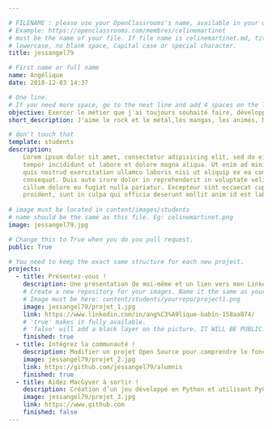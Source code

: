 ```yaml
---

# FILENAME : please use your OpenClassrooms's name, available in your url.
# Example: https://openclassrooms.com/membres/celinemartinet
# must be the name of your file. If file name is celinemartinet.md, title is celinemartinet.
# lowercase, no blank space, Capital case or special character.
title: jessangel79

# First name or full name
name: Angélique
date: 2018-12-03 14:37

# One line.
# If you need more space, go to the next line and add 4 spaces on the left, as in 'description'.
objective: Exercer le métier que j'ai toujours souhaité faire, développeuse.
short_description: J'aime le rock et le métal,les mangas, les animés, Netflix et les jeux vidéo.

# don't touch that
template: students
description:
    Lorem ipsum dolor sit amet, consectetur adipisicing elit, sed do eiusmod
    tempor incididunt ut labore et dolore magna aliqua. Ut enim ad minim veniam,
    quis nostrud exercitation ullamco laboris nisi ut aliquip ex ea commodo
    consequat. Duis aute irure dolor in reprehenderit in voluptate velit esse
    cillum dolore eu fugiat nulla pariatur. Excepteur sint occaecat cupidatat non
    proident, sunt in culpa qui officia deserunt mollit anim id est laborum.
    
# image must be located in content/images/students
# name should be the same as this file. Eg: celinemartinet.png
image: jessangel79.jpg

# Change this to True when you do you pull request.
public: True

# You need to keep the exact same structure for each new project.
projects:
  - title: Présentez-vous !
    description: Une présentation de moi-même et un lien vers mon LinkedIn.
    # Create a new repository for your images. Name it the same as your nickname and profile picture.
    # Image must be here: content/students/yourrepo/project1.png
    image: jessangel79/projet_1.jpg
    link: https://www.linkedin.com/in/ang%C3%A9lique-babin-158aa874/
    # 'true' makes it fully available.
    # 'false' will add a black layer on the picture. IT WILL BE PUBLIC!
    finished: true
  - title: Intégrez la communauté !
    description: Modifier un projet Open Source pour comprendre le fonctionnement de Git, de Github et des pull requests. 
    image: jessangel79/projet_2.jpg
    link: https://github.com/jessangel79/alumnis
    finished: true
  - title: Aidez MacGyver à sortir !
    description: Création d’un jeu développé en Python et utilisant PyGame.
    image: jessangel79/projet_3.jpg
    link: https://www.github.com
    finished: false
---
```

